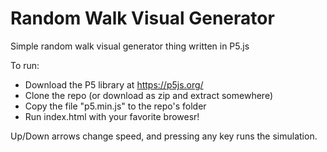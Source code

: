 # Random Walk Visual Generator

Simple random walk visual generator thing written in P5.js

To run:

- Download the P5 library at https://p5js.org/
- Clone the repo (or download as zip and extract somewhere)
- Copy the file "p5.min.js" to the repo's folder
- Run index.html with your favorite browesr!

Up/Down arrows change speed, and pressing any key runs the simulation.
